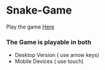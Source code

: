 # Snake-Game

Play the game [Here](https://ragabala.github.io/Snake-Game/)

### The Game is playable in both
* Desktop Version ( use arrow keys)
* Mobile Devices ( use touch)
